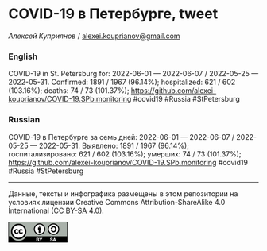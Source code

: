 COVID-19 в Петербурге, tweet
============================

*Алексей Куприянов* /
<a href="mailto:alexei.kouprianov@gmail.com" class="email">alexei.kouprianov@gmail.com</a>

### English

COVID-19 in St. Petersburg for: 2022-06-01 — 2022-06-07 / 2022-05-25 —
2022-05-31. Сonfirmed: 1891 / 1967 (96.14%); hospitalized: 621 / 602
(103.16%); deaths: 74 / 73 (101.37%);
<a href="https://github.com/alexei-kouprianov/COVID-19.SPb.monitoring" class="uri">https://github.com/alexei-kouprianov/COVID-19.SPb.monitoring</a>
\#covid19 \#Russia \#StPetersburg

### Russian

COVID-19 в Петербурге за семь дней: 2022-06-01 — 2022-06-07 / 2022-05-25
— 2022-05-31. Выявлено: 1891 / 1967 (96.14%); госпитализировано: 621 /
602 (103.16%); умерших: 74 / 73 (101.37%);
<a href="https://github.com/alexei-kouprianov/COVID-19.SPb.monitoring" class="uri">https://github.com/alexei-kouprianov/COVID-19.SPb.monitoring</a>
\#covid19 \#Russia \#StPetersburg

------------------------------------------------------------------------

Данные, тексты и инфографика размещены в этом репозитории на условиях
лицензии Creative Commons Attribution-ShareAlike 4.0 International ([CC
BY-SA 4.0](https://creativecommons.org/licenses/by-sa/4.0/)).

![](../misc/CC-BY-SA-icon.png "CC-BY-SA")
